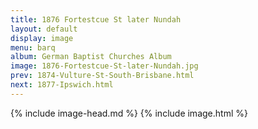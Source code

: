```yaml
---
title: 1876 Fortestcue St later Nundah
layout: default
display: image
menu: barq
album: German Baptist Churches Album
image: 1876-Fortestcue-St-later-Nundah.jpg
prev: 1874-Vulture-St-South-Brisbane.html
next: 1877-Ipswich.html
---
```

{% include image-head.md %}
{% include image.html %}